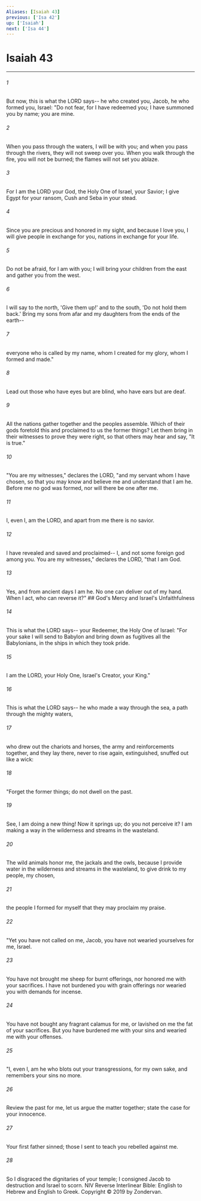 ```yaml
---
Aliases: [Isaiah 43]
previous: ['Isa 42']
up: ['Isaiah']
next: ['Isa 44']
---
```

# Isaiah 43

***


###### 1 
But now, this is what the LORD says-- he who created you, Jacob, he who formed you, Israel: "Do not fear, for I have redeemed you; I have summoned you by name; you are mine. 

###### 2 
When you pass through the waters, I will be with you; and when you pass through the rivers, they will not sweep over you. When you walk through the fire, you will not be burned; the flames will not set you ablaze. 

###### 3 
For I am the LORD your God, the Holy One of Israel, your Savior; I give Egypt for your ransom, Cush and Seba in your stead. 

###### 4 
Since you are precious and honored in my sight, and because I love you, I will give people in exchange for you, nations in exchange for your life. 

###### 5 
Do not be afraid, for I am with you; I will bring your children from the east and gather you from the west. 

###### 6 
I will say to the north, 'Give them up!' and to the south, 'Do not hold them back.' Bring my sons from afar and my daughters from the ends of the earth-- 

###### 7 
everyone who is called by my name, whom I created for my glory, whom I formed and made." 

###### 8 
Lead out those who have eyes but are blind, who have ears but are deaf. 

###### 9 
All the nations gather together and the peoples assemble. Which of their gods foretold this and proclaimed to us the former things? Let them bring in their witnesses to prove they were right, so that others may hear and say, "It is true." 

###### 10 
"You are my witnesses," declares the LORD, "and my servant whom I have chosen, so that you may know and believe me and understand that I am he. Before me no god was formed, nor will there be one after me. 

###### 11 
I, even I, am the LORD, and apart from me there is no savior. 

###### 12 
I have revealed and saved and proclaimed-- I, and not some foreign god among you. You are my witnesses," declares the LORD, "that I am God. 

###### 13 
Yes, and from ancient days I am he. No one can deliver out of my hand. When I act, who can reverse it?" ## God's Mercy and Israel's Unfaithfulness 

###### 14 
This is what the LORD says-- your Redeemer, the Holy One of Israel: "For your sake I will send to Babylon and bring down as fugitives all the Babylonians, in the ships in which they took pride. 

###### 15 
I am the LORD, your Holy One, Israel's Creator, your King." 

###### 16 
This is what the LORD says-- he who made a way through the sea, a path through the mighty waters, 

###### 17 
who drew out the chariots and horses, the army and reinforcements together, and they lay there, never to rise again, extinguished, snuffed out like a wick: 

###### 18 
"Forget the former things; do not dwell on the past. 

###### 19 
See, I am doing a new thing! Now it springs up; do you not perceive it? I am making a way in the wilderness and streams in the wasteland. 

###### 20 
The wild animals honor me, the jackals and the owls, because I provide water in the wilderness and streams in the wasteland, to give drink to my people, my chosen, 

###### 21 
the people I formed for myself that they may proclaim my praise. 

###### 22 
"Yet you have not called on me, Jacob, you have not wearied yourselves for me, Israel. 

###### 23 
You have not brought me sheep for burnt offerings, nor honored me with your sacrifices. I have not burdened you with grain offerings nor wearied you with demands for incense. 

###### 24 
You have not bought any fragrant calamus for me, or lavished on me the fat of your sacrifices. But you have burdened me with your sins and wearied me with your offenses. 

###### 25 
"I, even I, am he who blots out your transgressions, for my own sake, and remembers your sins no more. 

###### 26 
Review the past for me, let us argue the matter together; state the case for your innocence. 

###### 27 
Your first father sinned; those I sent to teach you rebelled against me. 

###### 28 
So I disgraced the dignitaries of your temple; I consigned Jacob to destruction and Israel to scorn. NIV Reverse Interlinear Bible: English to Hebrew and English to Greek. Copyright © 2019 by Zondervan.

